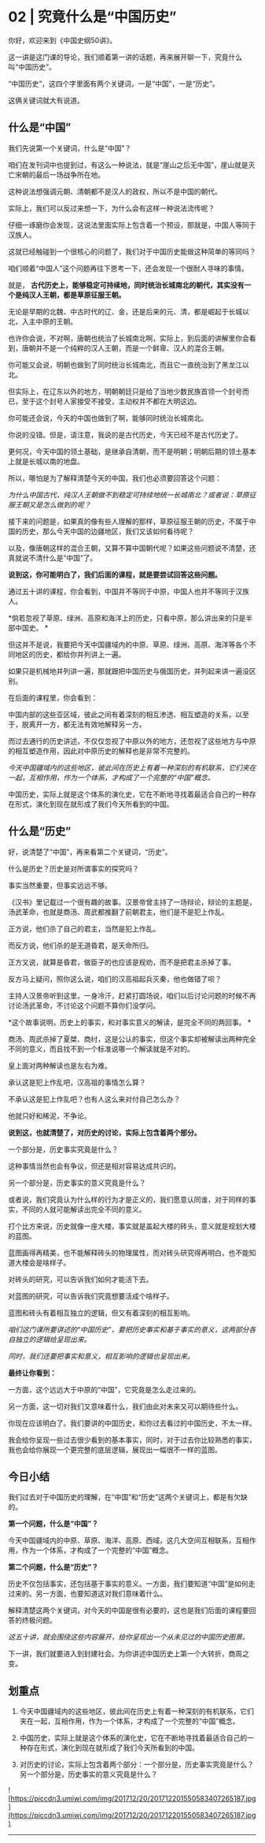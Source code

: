 # 02 | 究竟什么是“中国历史”

你好，欢迎来到《中国史纲50讲》。

这一讲是这门课的导论，我们顺着第一讲的话题，再来展开聊一下，究竟什么叫“中国历史”。

“中国历史”，这四个字里面有两个关键词，一是“中国”，一是“历史”。

这俩关键词就大有说道。

## 什么是“中国”

我们先说第一个关键词，什么是“中国”？

咱们在发刊词中也提到过，有这么一种说法，就是“崖山之后无中国”，崖山就是灭亡宋朝的最后一场战争所在地。

这种说法想强调元朝、清朝都不是汉人的政权，所以不是中国的朝代。

实际上，我们可以反过来想一下，为什么会有这样一种说法流传呢？

仔细一琢磨你会发现，这说法里面实际上包含着一个预设，那就是，中国人等同于汉族人。

这就已经触碰到一个很核心的问题了，我们对于中国历史能做这种简单的等同吗？

咱们顺着“中国人”这个问题再往下思考一下，还会发现一个很耐人寻味的事情。

就是， **古代历史上，能够稳定可持续地，同时统治长城南北的朝代，其实没有一个是纯汉人王朝，都是草原征服王朝。**

无论是早期的北魏、中古时代的辽、金，还是后来的元、清，都是崛起于长城以北，入主中原的王朝。

也许你会说，不对啊，唐朝也统治了长城南北啊，实际上，到后面的讲解里你会看到，唐朝并不是一个纯粹的汉人王朝，而是一个鲜卑、汉人的混合王朝。

你可能又会说，明朝也做到了同时统治长城南北，而且它一直统治到了黑龙江以北。

但实际上，在辽东以外的地方，明朝朝廷只是给了当地少数民族首领一个封号而已，至于这个封号人家接受不接受，主动权并不都在大明这边。

你可能还会说，今天的中国也做到了啊，能够同时统治长城南北。

你说的没错。但是，请注意，我说的是古代历史，今天已经不是古代历史了。

更何况，今天中国的领土基础，是继承自清朝，而不是明朝；明朝后期的领土基本上就是长城以南的地盘。

所以，哪怕是为了解释清楚今天的中国，我们也必须要回答这个问题：

 *为什么中国古代，纯汉人王朝做不到稳定可持续地统一长城南北？或者说：草原征服王朝又是怎么做到的呢？*

接下来的问题是，如果真的像有些人理解的那样，草原征服王朝的历史，不属于中国的历史，那么今天中国的边疆地区，我们又该如何看待呢？

以及，像唐朝这样的混合王朝，又算不算中国朝代呢？如果这些问题说不清楚，还真就说不清什么是“中国”了。

 **说到这，你可能明白了，我们后面的课程，就是要尝试回答这些问题。**

通过五十讲的课程，你会看到，中国并不等同于中原，中国人也并不等同于汉族人。

 *倘若忽视了草原、绿洲、高原和海洋上的历史，只看中原，那么讲出来的只是半部中国史。 *

但这并不是说，我要把今天中国疆域内的中原、草原、绿洲、高原、海洋等各个不同地区的历史，都给你并列讲上一遍。

如果只是机械地并列讲一遍，那就跟把中国历史与俄国历史，并列起来讲一遍没区别。

在后面的课程里，你会看到：

中国内部的这些亚区域，彼此之间有着深刻的相互渗透、相互塑造的关系，以至于，脱离开一方，都无法有效地解释另一方。

而过去通行的历史讲述，不仅仅忽视了中原以外的地方，还忽视了这些地方与中原的相互塑造作用，因此对中原历史的解释也是非常不完整的。 

 *今天中国疆域内的这些地区，彼此间在历史上有着一种深刻的有机联系，它们夹在一起，互相作用，作为一个体系，才构成了一个完整的“中国”概念。*

中国历史，实际上就是这个体系的演化史，它在不断地寻找着最适合自己的一种存在形式，演化到现在就形成了我们今天所看到的中国。

## 什么是“历史”

好，说清楚了“中国”，再来看第二个关键词，“历史”。

什么是历史？历史是对所谓事实的探究吗？

事实当然重要，但事实远远不够。

《汉书》里记载过一个很有趣的故事。汉景帝曾主持了一场辩论，辩论的主题是，汤武革命，也就是商汤、周武都推翻了前朝君主，他们是不是犯上作乱。

正方说，他们杀了自己的君主，当然是犯上作乱。

而反方说，他们杀的是无道昏君，是天命所归。

正方又说，就算是昏君，做臣子的也应该是规劝，而不是把君主杀掉了事。

反方马上疑问，照你这么说，咱们的汉高祖起兵灭秦，他也做错了呗？

主持人汉景帝听到这里，一身冷汗，赶紧打圆场说，咱们以后讨论问题的时候不再讨论汤武革命，不讨论这个问题不算你们没学问。

 *这个故事说明，历史上的事实，和对事实意义的解读，是完全不同的两回事。 *

商汤、周武杀掉了夏桀、商纣，这是公认的事实，但这个事实却被解读出两种完全不同的意义，而且找不到一个标准说哪一个解读就是不对的。

皇上面对两种解读也是左右为难。

承认这是犯上作乱吧，汉高祖的事情怎么算？

不承认这是犯上作乱吧？也有人这么来对付自己怎么办？

他就只好和稀泥，不争论。

 **说到这，也就清楚了，对历史的讨论，实际上包含着两个部分。**

一个部分是，历史事实究竟是什么？

这种事情当然也会有争议，但还是相对容易达成共识的。

另一个部分是，历史事实的意义究竟是什么？

或者说，我们究竟认为什么样的行为才是正义的，我们愿意认同谁，对于同样的事实，不同的人就可能解读出完全不同的意义。

打个比方来说，历史就像一座大楼，事实就是盖起大楼的砖头，意义就是规划大楼的蓝图。

蓝图画得再精美，也不能解释砖头的物理属性，而对砖头研究得再明白，也不能知道大楼会是啥样子。

对砖头的研究，可以告诉我们如何才能活下去。

对蓝图的研究，可以告诉我们究竟想要活成个啥样子。

蓝图和砖头有着相互独立的逻辑，但又有着深刻的相互影响。

 *咱们这门课所要讲述的“中国历史”，要把历史事实和基于事实的意义，这两部分各自独立的逻辑给呈现出来。*

 *同时，我们还要把事实和意义，相互影响的逻辑也呈现出来。*

 **最终让你看到：**

一方面，这个远远大于中原的“中国”，它究竟是怎么走过来的。

另一方面，这一切对我们又意味着什么，我们由此对未来又可以期待些什么。

你现在应该明白了。我们要讲的中国历史，和你过去看过的中国历史，不太一样。

我会给你呈现一些过去很少看到的基本事实，同时，对于过去你比较熟悉的事实，我也会给你展现一个更完整的底层逻辑，展现出一幅很不一样的蓝图。

## 今日小结

我们过去对于中国历史的理解，在“中国”和“历史”这两个关键词上，都是有欠缺的。

 **第一个问题，什么是“中国”？**

今天中国疆域内的中原、草原、海洋、高原、西域，这几大空间互相联系，互相作用，作为一个体系，才构成了一个完整的“中国”概念。

 **第二个问题，什么是“历史”？**

历史不仅包括事实，还包括基于事实的意义。一方面，我们要知道“中国”是如何走过来的。另一方面，也要知道这对我们意味着什么。

解释清楚这两个关键词，对今天的中国是很有必要的，这也是我们后面的课程要回答的终极问题。

 *这五十讲，就会围绕这些内容展开，给你呈现出一个从未见过的中国历史图景。*

下一讲，我们就要进入到封建社会。为你讲述中国历史上第一个大转折，商周之变。

## 划重点

1. 今天中国疆域内的这些地区，彼此间在历史上有着一种深刻的有机联系，它们夹在一起，互相作用，作为一个体系，才构成了一个完整的“中国”概念。

2. 中国历史，实际上就是这个体系的演化史，它在不断地寻找着最适合自己的一种存在形式，演化到现在就形成了我们今天所看到的中国。

3. 对历史的讨论，实际上包含着两个部分：一个部分是，历史事实究竟是什么？另一个部分是，历史事实的意义究竟是什么？

![https://piccdn3.umiwi.com/img/201712/20/201712201550583407265187.jpg](https://piccdn3.umiwi.com/img/201712/20/201712201550583407265187.jpg)

---
